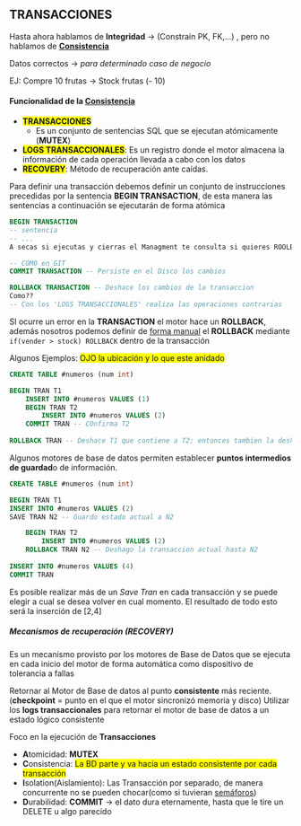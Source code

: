 ## TRANSACCIONES

Hasta ahora hablamos de **Integridad** → (Constrain PK, FK,...) , pero no hablamos de **<u>Consistencia</u>**

Datos correctos → *para determinado caso de negocio*

EJ: Compre 10 frutas → Stock frutas (- 10)



#### Funcionalidad de la <u>Consistencia</u>

- <span style=" background:yellow;">**TRANSACCIONES**</span>
  - Es un conjunto de sentencias SQL que se ejecutan atómicamente (**MUTEX**)
- <span style=" background:yellow;">**LOGS TRANSACCIONALES**</span>: Es un registro donde el motor almacena la información de cada operación llevada a cabo con los datos
- <span style=" background:yellow;">**RECOVERY**</span>: Método de recuperación ante caídas.

Para definir una transacción debemos definir un conjunto de instrucciones precedidas por la sentencia **BEGIN TRANSACTION**, de esta manera las sentencias a continuación se ejecutarán de forma atómica

````sql
BEGIN TRANSACTION
-- sentencia
-- ...
A secas si ejecutas y cierras el Managment te consulta si quieres ROOLBAKEAR o COMITEAR

-- COMO en GIT
COMMIT TRANSACTION -- Persiste en el Disco los cambios

ROLLBACK TRANSACTION -- Deshace los cambios de la transaccion
Como??
-- Con los 'LOGS TRANSACCIONALES' realiza las operaciones contrarias
````

SI ocurre un error en la **TRANSACTION** el motor hace un **ROLLBACK**, además nosotros podemos definir de <u>forma manual</u> el **ROLLBACK** mediante `if(vender > stock) ROLLBACK` dentro de la transacción

Algunos Ejemplos: <span style=" background:yellow;">OJO la ubicación y lo que este anidado</span>

````sql
CREATE TABLE #numeros (num int)

BEGIN TRAN T1
	INSERT INTO #numeros VALUES (1)
	BEGIN TRAN T2
		INSERT INTO #numeros VALUES (2)
	COMMIT TRAN -- COnfirma T2
	
ROLLBACK TRAN -- Deshace T1 que contiene a T2; entonces tambien la deshace
````

Algunos motores de base de datos permiten establecer **puntos intermedios de guardad**o de información.

````sql
CREATE TABLE #numeros (num int)

BEGIN TRAN T1
INSERT INTO #numeros VALUES (2)
SAVE TRAN N2 -- Guardo estado actual a N2

	BEGIN TRAN T2
		INSERT INTO #numeros VALUES (2)
	ROLLBACK TRAN N2 -- Deshago la transaccion actual hasta N2
	
INSERT INTO #numeros VALUES (4)
COMMIT TRAN
````

Es posible realizar más de un *Save Tran* en cada transacción y se puede elegir a cual se desea volver en cual momento. El resultado de todo esto será la inserción de [2,4]

 

##### Mecanismos de recuperación (RECOVERY)

Es un mecanismo provisto por los motores de Base de Datos que se ejecuta en cada inicio del motor de forma automática como dispositivo de tolerancia a fallas

Retornar al Motor de Base de datos al punto **consistente** más reciente. (**checkpoint** = punto en el que el motor sincronizó memoria y disco)
Utilizar los **logs transaccionales** para retornar el motor de base de datos a un estado lógico consistente



Foco en la ejecución de **Transacciones**

- **A**tomicidad: **MUTEX**
- **C**onsistencia: <span style=" background:yellow;">La BD parte y va hacia un estado consistente por cada transacción</span>
- **I**solation(Aislamiento): Las Transacción por separado, de manera concurrente no se pueden chocar(como si tuvieran <u>semáforos</u>)
- **D**urabilidad: **COMMIT** → el dato dura eternamente, hasta que le tire un DELETE u algo parecido



